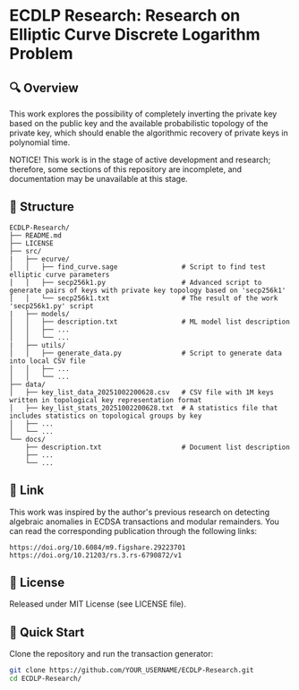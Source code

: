# ECDLP Research: Research on Elliptic Curve Discrete Logarithm Problem

## 🔍 Overview

This work explores the possibility of completely inverting the private key based on the public key and the available probabilistic topology of the private key, which should enable the algorithmic recovery of private keys in polynomial time.

NOTICE!
This work is in the stage of active development and research; therefore, some sections of this repository are incomplete, and documentation may be unavailable at this stage.

## 📁 Structure

```text
ECDLP-Research/
├── README.md
├── LICENSE
├── src/
|   ├── ecurve/
│   │   ├── find_curve.sage                # Script to find test elliptic curve parameters
│   │   ├── secp256k1.py                   # Advanced script to generate pairs of keys with private key topology based on 'secp256k1'
│   │   └── secp256k1.txt                  # The result of the work 'secp256k1.py' script
|   ├── models/
│   │   ├── description.txt                # ML model list description
│   │   ├── ...
│   │   └── ...
|   ├── utils/
│   │   ├── generate_data.py               # Script to generate data into local CSV file
│   │   ├── ...
│   │   └── ...
├── data/
│   ├── key_list_data_20251002200628.csv   # CSV file with 1M keys written in topological key representation format
│   ├── key_list_stats_20251002200628.txt  # A statistics file that includes statistics on topological groups by key
│   ├── ...
│   └── ...
└── docs/
    ├── description.txt                    # Document list description
    ├── ...
    └── ...
```

## 📘 Link

This work was inspired by the author's previous research on detecting algebraic anomalies in ECDSA transactions and modular remainders. You can read the corresponding publication through the following links:

```text
https://doi.org/10.6084/m9.figshare.29223701
https://doi.org/10.21203/rs.3.rs-6790872/v1
```

## 🔗 License

Released under MIT License (see LICENSE file).

## 🚀 Quick Start

Clone the repository and run the transaction generator:

```bash
git clone https://github.com/YOUR_USERNAME/ECDLP-Research.git
cd ECDLP-Research/
```
